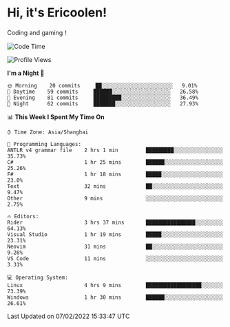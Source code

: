 # Hi, it's Ericoolen!
Coding and gaming！

<!--START_SECTION:waka-->
![Code Time](http://img.shields.io/badge/Code%20Time-172%20hrs%2034%20mins-blue)

![Profile Views](http://img.shields.io/badge/Profile%20Views-0-blue)

**I'm a Night 🦉** 

```text
🌞 Morning    20 commits     ██░░░░░░░░░░░░░░░░░░░░░░░   9.01% 
🌆 Daytime    59 commits     ██████░░░░░░░░░░░░░░░░░░░   26.58% 
🌃 Evening    81 commits     █████████░░░░░░░░░░░░░░░░   36.49% 
🌙 Night      62 commits     ███████░░░░░░░░░░░░░░░░░░   27.93%

```


📊 **This Week I Spent My Time On** 

```text
⌚︎ Time Zone: Asia/Shanghai

💬 Programming Languages: 
ANTLR v4 grammar file    2 hrs 1 min         █████████░░░░░░░░░░░░░░░░   35.73% 
C#                       1 hr 25 mins        ██████░░░░░░░░░░░░░░░░░░░   25.26% 
F#                       1 hr 18 mins        █████░░░░░░░░░░░░░░░░░░░░   23.0% 
Text                     32 mins             ██░░░░░░░░░░░░░░░░░░░░░░░   9.47% 
Other                    9 mins              ░░░░░░░░░░░░░░░░░░░░░░░░░   2.75%

🔥 Editors: 
Rider                    3 hrs 37 mins       ████████████████░░░░░░░░░   64.13% 
Visual Studio            1 hr 19 mins        █████░░░░░░░░░░░░░░░░░░░░   23.31% 
Neovim                   31 mins             ██░░░░░░░░░░░░░░░░░░░░░░░   9.26% 
VS Code                  11 mins             ░░░░░░░░░░░░░░░░░░░░░░░░░   3.31%

💻 Operating System: 
Linux                    4 hrs 9 mins        ██████████████████░░░░░░░   73.39% 
Windows                  1 hr 30 mins        ██████░░░░░░░░░░░░░░░░░░░   26.61%

```


 Last Updated on 07/02/2022 15:33:47 UTC
<!--END_SECTION:waka-->


